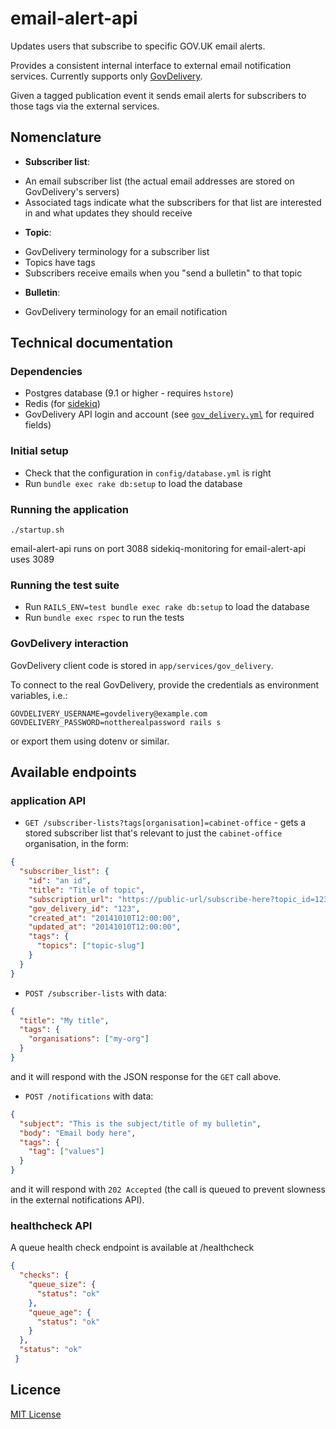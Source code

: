 # email-alert-api

Updates users that subscribe to specific GOV.UK email alerts.

Provides a consistent internal interface to external email notification services.
Currently supports only [GovDelivery](http://www.govdelivery.com/).

Given a tagged publication event it sends email alerts for subscribers to those
tags via the external services.

## Nomenclature

- **Subscriber list**:
 * An email subscriber list (the actual email addresses are stored on
  GovDelivery's servers)
 * Associated tags indicate what the subscribers for that list are interested in
  and what updates they should receive

- **Topic**:
 * GovDelivery terminology for a subscriber list
 * Topics have tags
 * Subscribers receive emails when you "send a bulletin" to that topic

- **Bulletin**:
 * GovDelivery terminology for an email notification

## Technical documentation

### Dependencies

* Postgres database (9.1 or higher - requires `hstore`)
* Redis (for [sidekiq](http://sidekiq.org/))
* GovDelivery API login and account (see
  [`gov_delivery.yml`](config/gov_delivery.yml) for required fields)

### Initial setup

* Check that the configuration in `config/database.yml` is right
* Run `bundle exec rake db:setup` to load the database


### Running the application

`./startup.sh`

email-alert-api runs on port 3088
sidekiq-monitoring for email-alert-api uses 3089

### Running the test suite

* Run `RAILS_ENV=test bundle exec rake db:setup` to load the database
* Run `bundle exec rspec` to run the tests

### GovDelivery interaction

GovDelivery client code is stored in `app/services/gov_delivery`.

To connect to the real GovDelivery, provide the credentials as environment
variables, i.e.:

`GOVDELIVERY_USERNAME=govdelivery@example.com GOVDELIVERY_PASSWORD=nottherealpassword rails s`

or export them using dotenv or similar.

## Available endpoints

### application API

* `GET /subscriber-lists?tags[organisation]=cabinet-office` - gets a stored
  subscriber list that's relevant to just the `cabinet-office` organisation, in
  the form:

```json
{
  "subscriber_list": {
    "id": "an id",
    "title": "Title of topic",
    "subscription_url": "https://public-url/subscribe-here?topic_id=123",
    "gov_delivery_id": "123",
    "created_at": "20141010T12:00:00",
    "updated_at": "20141010T12:00:00",
    "tags": {
      "topics": ["topic-slug"]
    }
  }
}
```

* `POST /subscriber-lists` with data:
```json
{
  "title": "My title",
  "tags": {
    "organisations": ["my-org"]
  }
}
```
and it will respond with the JSON response for the `GET` call above.

* `POST /notifications` with data:

```json
{
  "subject": "This is the subject/title of my bulletin",
  "body": "Email body here",
  "tags": {
    "tag": ["values"]
  }
}
```

and it will respond with `202 Accepted` (the call is queued to prevent slowness
in the external notifications API).

### healthcheck API

A queue health check endpoint is available at /healthcheck
```json
{
  "checks": {
    "queue_size": {
      "status": "ok"
    },
    "queue_age": {
      "status": "ok"
    }
  },
  "status": "ok"
 }
```

## Licence

[MIT License](LICENCE)
